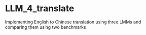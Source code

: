 # LLM_4_translate
Implementing English to Chinese translation using three LMMs and comparing them using two benchmarks
